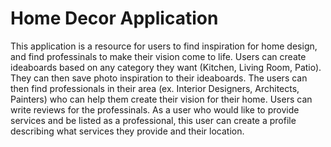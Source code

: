 # Home Decor Application

This application is a resource for users to find inspiration for home design, and find professinals to make their vision come to life. Users can create ideaboards based on any category they want (Kitchen, Living Room, Patio). They can then save photo inspiration to their ideaboards.  The users can then find professionals in their area (ex. Interior Designers, Architects, Painters) who can help them create their vision for their home. Users can write reviews for the professinals. As a user who would like to provide services and be listed as a professional, this user can create a profile describing what services they provide and their location. 